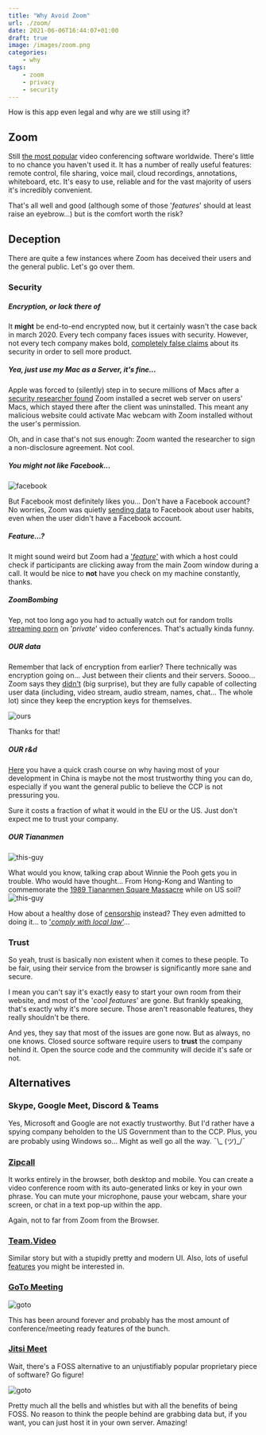 ```yaml
---
title: "Why Avoid Zoom"
url: ./zoom/
date: 2021-06-06T16:44:07+01:00
draft: true
image: /images/zoom.png
categories:
    - why
tags:
    - zoom
    - privacy
    - security
---
```


How is this app even legal and why are we still using it?

<!--more-->

## Zoom

Still [the most popular](https://www.digitalinformationworld.com/2021/04/top-video-call-platform-by-market-share.html) video conferencing software worldwide. There's little to no chance you haven't used it.
It has a number of really useful features: remote control, file sharing, voice mail, cloud recordings, annotations, whiteboard, etc.
It's easy to use, reliable and for the vast majority of users it's incredibly convenient.

That's all well and good (although some of those '_features_' should at least raise an eyebrow...) but is the comfort worth the risk?

## Deception

There are quite a few instances where Zoom has deceived their users and the general public.
Let's go over them.

### Security

##### Encryption, or lack there of

It **might** be end-to-end encrypted now, but it certainly wasn't the case back in march 2020.
Every tech company faces issues with security.
However, not every tech company makes bold, [completely false claims](https://theintercept.com/2020/03/31/zoom-meeting-encryption/) about its security in order to sell more product.

##### Yea, just use my Mac as a Server, it's fine...

Apple was forced to (silently) step in to secure millions of Macs after a [security researcher found](https://www.theregister.com/2019/07/09/zoom_mac_webcam_security_patch/) Zoom installed a secret web server on users' Macs, which stayed there after the client was uninstalled.
This meant any malicious website could activate Mac webcam with Zoom installed without the user's permission.

Oh, and in case that's not sus enough: Zoom wanted the researcher to sign a non-disclosure agreement.
Not cool.

##### You might not like Facebook...

![facebook](../../../images/facebook.jpeg)

But Facebook most definitely likes you...
Don't have a Facebook account? No worries, Zoom was quietly [sending data](https://www.vice.com/en/article/k7e599/zoom-ios-app-sends-data-to-facebook-even-if-you-dont-have-a-facebook-account) to Facebook about user habits, even when the user didn't have a Facebook account.

##### Feature...?

It might sound weird but Zoom had a ['_feature_'](https://www.huffpost.com/entry/zoom-tracks-not-paying-attention-video-call_l_5e7b96b5c5b6b7d80959ea96) with which a host could check if participants are clicking away from the main Zoom window during a call.
It would be nice to **not** have you check on my machine constantly, thanks.

##### ZoomBombing

Yep, not too long ago you had to actually watch out for random trolls [streaming porn](https://techcrunch.com/2020/03/17/zoombombing/) on '_private_' video conferences.
That's actually kinda funny.

##### **OUR** data

Remember that lack of encryption from earlier? There technically was encryption going on... Just between their clients and their servers.
Soooo...
Zoom says they [didn't](https://www.consumerreports.org/privacy/zoom-tightens-privacy-policy-says-no-user-videos-analyzed-for-ads/) (big surprise), but they are fully capable of collecting user data (including, video stream, audio stream, names, chat... The whole lot) since they keep the encryption keys for themselves.

![ours](../../../images/bugs-bunny.jpeg)

Thanks for that!

##### **OUR** r&d

[Here](https://citizenlab.ca/2020/04/move-fast-roll-your-own-crypto-a-quick-look-at-the-confidentiality-of-zoom-meetings/) you have a quick crash course on why having most of your development in China is maybe not the most trustworthy thing you can do, especially if you want the general public to believe the CCP is not pressuring you.

Sure it costs a fraction of what it would in the EU or the US.
Just don't expect me to trust your company.

##### **OUR** Tiananmen

![this-guy](../../../images/xi-jingpooh.png)

What would you know, talking crap about Winnie the Pooh gets you in trouble.
Who would have thought...
From Hong-Kong and Wanting to commemorate the [1989 Tiananmen Square Massacre](https://en.wikipedia.org/wiki/1989_Tiananmen_Square_protests) while on US soil?
![this-guy](../../../images/this-guy.png)

How about a healthy dose of [censorship](https://www.wsj.com/articles/zoom-catches-heat-for-shutting-down-china-focused-rights-groups-account-11591863002?mod=lead_feature_below_a_pos1) instead?
They even admitted to doing it... to ['_comply with local law_'](https://www.axios.com/zoom-closes-chinese-user-account-tiananmen-square-f218fed1-69af-4bdd-aac4-7eaf67f34084.html)...

### Trust

So yeah, trust is basically non existent when it comes to these people.
To be fair, using their service from the browser is significantly more sane and secure.

I mean you can't say it's exactly easy to start your own room from their website, and most of the '_cool features_' are gone.
But frankly speaking, that's exactly why it's more secure. Those aren't reasonable features, they really shouldn't be there.

And yes, they say that most of the issues are gone now. But as always, no one knows.
Closed source software require users to **trust** the company behind it.
Open the source code and the community will decide it's safe or not.

## Alternatives

### Skype, Google Meet, Discord & Teams

Yes, Microsoft and Google are not exactly trustworthy. But I'd rather have a spying company beholden to the US Government than to the CCP.
Plus, you are probably using Windows so... Might as well go all the way.
¯\\\_ (ツ)\_/¯

### [Zipcall](https://www.zipcall.com/)

It works entirely in the browser, both desktop and mobile.
You can create a video conference room with its auto-generated links or key in your own phrase.
You can mute your microphone, pause your webcam, share your screen, or chat in a text pop-up within the app.

Again, not to far from Zoom from the Browser.

### [Team.Video](https://team.video/)

Similar story but with a stupidly pretty and modern UI. Also, lots of useful [features](https://www.notion.so/Team-Video-Gu-a-del-Usuario-27eb22665b454135b2d429702b1911c6) you might be interested in.

### [GoTo Meeting](https://www.gotomeeting.com/)

![goto](../../../images/goto-meeting.png)

This has been around forever and probably has the most amount of conference/meeting ready features of the bunch.

### [Jitsi Meet](https://meet.jit.si/)

Wait, there's a FOSS alternative to an unjustifiably popular proprietary piece of software? Go figure!

![goto](../../../images/jitsi.png)

Pretty much all the bells and whistles but with all the benefits of being FOSS.
No reason to think the people behind are grabbing data but, if you want, you can just host it in your own server.
Amazing!
